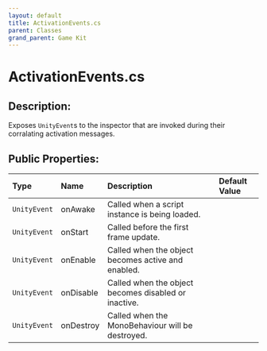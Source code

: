 ```yaml
---
layout: default
title: ActivationEvents.cs
parent: Classes
grand_parent: Game Kit
---
```


# ActivationEvents.cs

## Description:
Exposes `UnityEvent`s to the inspector that are invoked during their corralating activation messages.

## Public Properties:

| Type        | Name | Description         | Default Value |
|:-------------|:----|:------------------|:------|
|  `UnityEvent` | onAwake | Called when a script instance is being loaded. |  |
|  `UnityEvent` | onStart | Called before the first frame update. |  |
|  `UnityEvent` | onEnable | Called when the object becomes active and enabled. |  |
|  `UnityEvent` | onDisable | Called when the object becomes disabled or inactive. |  |
|  `UnityEvent` | onDestroy | Called when the MonoBehaviour will be destroyed. |  |
